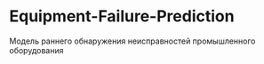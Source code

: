 # Equipment-Failure-Prediction
Модель раннего обнаружения неисправностей промышленного оборудования
